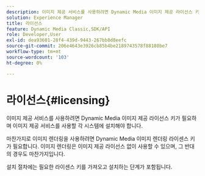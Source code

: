 ```yaml
---
description: 이미지 제공 서비스를 사용하려면 Dynamic Media 이미지 제공 라이선스 키가 필요하며 이미지 제공 서비스를 사용할 각 시스템에 설치해야 합니다.
solution: Experience Manager
title: 라이선스
feature: Dynamic Media Classic,SDK/API
role: Developer,User
exl-id: dea93601-28f4-439d-9443-267bb8d8eefc
source-git-commit: 206e4643e3926cb85b4be2189743578f88180be7
workflow-type: tm+mt
source-wordcount: '103'
ht-degree: 0%

---
```


# 라이선스{#licensing}

이미지 제공 서비스를 사용하려면 Dynamic Media 이미지 제공 라이선스 키가 필요하며 이미지 제공 서비스를 사용할 각 시스템에 설치해야 합니다.

마찬가지로 이미지 렌더링을 사용하려면 Dynamic Media 이미지 렌더링 라이센스 키가 필요합니다. 이미지 렌더링은 이미지 제공 라이선스 없이 사용할 수 있으며, 그 반대의 경우도 마찬가지입니다.

설치 절차에는 필요한 라이센스 키를 가져오고 설치하는 단계가 포함됩니다.
